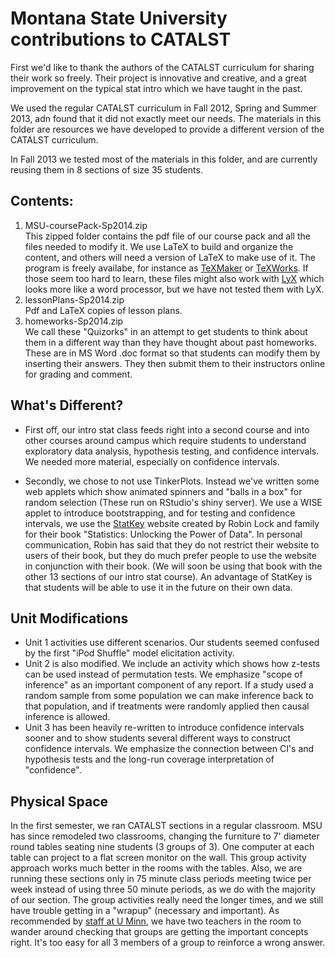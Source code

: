 Montana State University contributions to CATALST
================

First we'd like to thank the authors of the CATALST curriculum for sharing their work so freely.  Their project is innovative and creative, and a great improvement on the typical stat intro which we have taught in the past.  

We  used the regular CATALST curriculum in Fall 2012, Spring and Summer 2013, adn found that it did not exactly meet our needs.  The materials in this folder are  resources we have developed to provide a different version of the CATALST curriculum.  

In Fall 2013 we tested most of the materials in this folder, and are currently reusing them in 8 sections of size 35 students.  

Contents:
--------
1. MSU-coursePack-Sp2014.zip  
   This zipped folder contains the pdf file of our course pack and all the files needed to modify it.  We use LaTeX to build and organize the content, and others will need a version of LaTeX to make use of it.  The program is freely availabe, for instance as [TeXMaker](http://tug.org/texworks/) or [TeXWorks](http://www.xm1math.net/texmaker/).  If those seem too hard to learn, these files might also work with [LyX](http://www.lyx.org/) which looks more like a word processor, but we have not tested them with LyX.  
2. lessonPlans-Sp2014.zip  
  Pdf and LaTeX copies of lesson plans.  
3. homeworks-Sp2014.zip  
  We call these "Quizorks" in an attempt to get students to think about them in a different way than they have thought about past homeworks.  These are in MS Word .doc format so that students can modify them by inserting their answers. They then submit them  to their instructors online for grading and comment.

What's Different?
-----------------
 - First off, our intro stat class feeds right into a second course and into other courses around campus which require students to understand exploratory data analysis, hypothesis testing, and confidence intervals.  We needed more material, especially on confidence intervals.  

 - Secondly, we chose to not use TinkerPlots.  Instead we've written some web applets which show animated spinners and "balls in a box" for random selection (These run on RStudio's shiny server).  We use a WISE applet to introduce bootstrapping,  and for testing and confidence intervals, we use the [StatKey](http://www.lock5stat.com/statkey) website created by Robin Lock and family for their book "Statistics: Unlocking the Power of Data". In personal communication, Robin has said that they do not restrict their website to users of their book, but they do much prefer people to use the website in conjunction with their book.  (We will soon be using that book with the other 13 sections of our intro stat course).   An advantage of StatKey is that students will be able to use it in the future on their own data.   

Unit Modifications
------------------
 - Unit 1 activities use  different scenarios.  Our students seemed confused by the first "iPod Shuffle" model elicitation activity.  
 - Unit 2 is also modified. We include an activity which shows how z-tests can be used instead of permutation tests.  We emphasize "scope of inference" as an important component of any report. If a study used a random sample from some population we can make inference back to that population, and if treatments were randomly applied then  causal inference is allowed.   
 - Unit 3 has been heavily re-written to introduce confidence intervals sooner and to show students several different ways to construct confidence intervals. We emphasize the connection between CI's and hypothesis tests and the long-run coverage interpretation of "confidence". 

Physical Space
--------------  
In the first semester, we ran CATALST sections in a regular classroom.  MSU has since remodeled two classrooms, changing the furniture to 7' diameter round tables seating nine students (3 groups of 3).  One computer at each table can project to a flat screen monitor on the wall.  This group activity approach works much better in the rooms with the tables.  Also, we are running these sections only in 75 minute class periods meeting twice per week instead of using three 50 minute periods, as we do with the majority of our section.  The group activities really need the longer times, and we still have trouble getting in a "wrapup" (necessary and important).  As recommended by [staff at U Minn](http://www.classroom.umn.edu/projects/ALCOverview.html), we have two teachers in the room to wander around checking that groups are getting the important concepts right.  It's too easy for all 3 members of a group to reinforce a wrong answer.   


 

